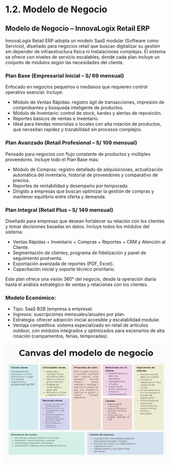 # 1.2. Modelo de Negocio

## Modelo de Negocio – InnovaLogix Retail ERP

InnovaLogix Retail ERP adopta un modelo SaaS modular (Software como Servicio), diseñado para negocios retail que buscan digitalizar su gestión sin depender de infraestructura física ni instalaciones complejas.
El sistema se ofrece con niveles de servicio escalables, donde cada plan incluye un conjunto de módulos según las necesidades del cliente.

### Plan Base (Empresarial Inicial – S/ 69 mensual)

Enfocado en negocios pequeños o medianos que requieren control operativo esencial.
Incluye:

- Módulo de Ventas Rápidas: registro ágil de transacciones, impresión de comprobantes y búsqueda inteligente de productos.
- Módulo de Inventario: control de stock, kardex y alertas de reposición.
- Reportes básicos de ventas e inventario.
- Ideal para tiendas minoristas o locales con alta rotación de productos, que necesitan rapidez y trazabilidad sin procesos complejos.

### Plan Avanzado (Retail Profesional – S/ 109 mensual)

Pensado para negocios con flujo constante de productos y múltiples proveedores.
Incluye todo el Plan Base más:

- Módulo de Compras: registro detallado de adquisiciones, actualización automática del inventario, historial de proveedores y comparativo de precios.
- Reportes de rentabilidad y desempeño por temporada.
- Dirigido a empresas que buscan optimizar la gestión de compras y mantener equilibrio entre oferta y demanda.

### Plan Integral (Retail Plus – S/ 149 mensual)

Diseñado para empresas que desean fortalecer su relación con los clientes y tomar decisiones basadas en datos.
Incluye todos los módulos del sistema:

- Ventas Rápidas + Inventario + Compras + Reportes + CRM y Atención al Cliente.
- Segmentación de clientes, programa de fidelización y panel de seguimiento postventa.
- Exportación avanzada de reportes (PDF, Excel).
- Capacitación inicial y soporte técnico prioritario.

Este plan ofrece una visión 360° del negocio, desde la operación diaria hasta el análisis estratégico de ventas y relaciones con los clientes.

### Modelo Económico:

- Tipo: SaaS B2B (empresa a empresa).
- Ingresos: suscripciones mensuales/anuales por plan.
- Estrategia: ofrecer adopción inicial accesible y escalabilidad modular.
- Ventaja competitiva: sistema especializado en retail de artículos outdoor, con módulos integrados y optimizados para escenarios de alta rotación (campamentos, ferias, temporadas).


![alt text](image.png)